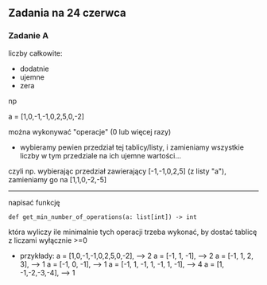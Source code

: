 ## Zadania na 24 czerwca


### Zadanie A


liczby całkowite: 
- dodatnie
- ujemne 
- zera

np

a = [1,0,-1,-1,0,2,5,0,-2]

można wykonywać "operacje" (0 lub więcej razy)
- wybieramy pewien przedział tej tablicy/listy, i zamieniamy wszystkie
  liczby w tym przedziale na ich ujemne wartości...

czyli np. wybierając przedział zawierający [-1,-1,0,2,5] (z listy "a"), 
zamieniamy go na [1,1,0,-2,-5]


-------------------
napisać funkcję
```
def get_min_number_of_operations(a: list[int]) -> int
```

która wyliczy ile minimalnie tych operacji trzeba wykonać, by dostać tablicę
z liczami wyłącznie >=0

- przykłady:
a = [1,0,-1,-1,0,2,5,0,-2],    	--> 2
a = [-1, 1, -1],    			--> 2
a = [-1, 1, 2, 3],    			--> 1
a = [-1, 0, -1],    			--> 1
a = [-1, 1, -1, 1, -1, 1, -1],  --> 4
a = [1, -1,-2,-3,-4],  			--> 1
